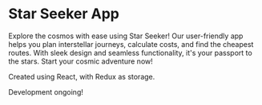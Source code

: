 # Star Seeker App

Explore the cosmos with ease using Star Seeker! Our user-friendly app helps you plan interstellar journeys, calculate costs, and find the cheapest routes. With sleek design and seamless functionality, it's your passport to the stars. Start your cosmic adventure now!

Created using React, with Redux as storage. 

Development ongoing!
